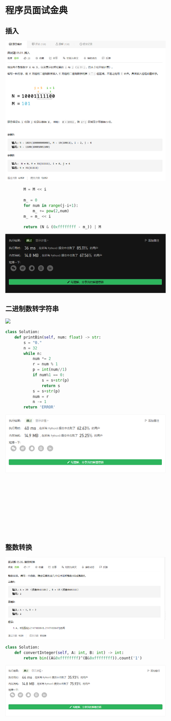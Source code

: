 # 程序员面试金典

## 插入

![](./images/031.png)

```python
        M = M << i

        m_ = 0
        for num in range(j-i+1):
            m_ += pow(2,num)
        m_ = m_ << i

        return (N & (0xffffffff - m_)) | M
```

![](./images/031_.png)

## 二进制数转字符串

![](./images/32.png)

```python
class Solution:
    def printBin(self, num: float) -> str:
        s = "0."
        n = 32
        while n:
            num *= 2
            r = num % 1
            p = int(num//1)
            if num%1 == 0:
                s = s+str(p)
                return s
            s = s+str(p)
            num = r
            n -= 1
        return 'ERROR'
```

![](./images/032_.png)

## 

![]()

```python

```

![]()

## 

![]()

```python

```

![]()

## 整数转换

![](./images/035.png)

```python
class Solution:
    def convertInteger(self, A: int, B: int) -> int:
        return bin((A&0xffffffff)^(B&0xffffffff)).count('1')
```

![](./images/035_.png)